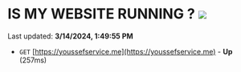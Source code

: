 # IS MY WEBSITE RUNNING ? [![](https://img.shields.io/static/v1?label=Sponsor&message=%E2%9D%A4&logo=GitHub&color=%23fe8e86)](https://github.com/sponsors/<username>)

Last updated: **3/14/2024, 1:49:55 PM**

- `GET` [https://youssefservice.me](https://youssefservice.me) - **Up** (257ms)
